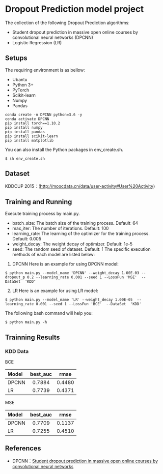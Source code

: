 # Dropout Prediction model project
The collection of the following Dropout Prediction algorithms:
* Student dropout prediction in massive open online courses by convolutional neural networks (DPCNN)
* Logistic Regression (LR)
## Setups
The requiring environment is as bellow:
* Ubantu
* Python 3+
* PyTorch
* Scikit-learn
* Numpy
* Pandas
```
conda create -n DPCNN python=3.6 -y
conda activate DPCNN
pip install torch==1.10.2
pip install numpy
pip install pandas
pip install scikit-learn
pip install matplotlib
```
You can also install the Python packages in env_create.sh.
```
$ sh env_create.sh
```
## Dataset
KDDCUP 2015：(http://moocdata.cn/data/user-activity#User%20Activity)
## Training and Running
Execute training process by main.py.
* batch_size: The batch size of the training process. Default: 64
* max_iter: The number of iterations. Default: 100
* learning_rate: The learning of the optimizer for the training process. Default: 0.005
* weight_decay: The weight decay of optimizer. Default: 1e-5
* seed: The random seed of dataset. Default: 1
The specific execution methods of each model are listed below:
1. DPCNN
  Here is an example for using DPCNN model:
  ```
  $ python main.py --model_name 'DPCNN' --weight_decay 1.00E-03 --dropout_p 0.2 --learning_rate 0.001 --seed 1 --LossFun 'MSE'  --DataSet  'KDD'
  ```
2. LR
  Here is an example for using LR model:
  ```
  $ python main.py --model_name 'LR' --weight_decay 1.00E-05  --learning_rate 0.001 --seed 1 --LossFun 'BCE'  --DataSet  'KDD'
  ```
The following bash command will help you:
```
$ python main.py -h
```
## Trainning Results
### KDD Data

BCE

| Model |best_auc   | rmse  |
|:------|:-------------:|:-------------:|
| DPCNN | 0.7884 | 0.4480 | 4.6578 |
| LR    | 0.7739 | 0.4371 | 4.6173 |

MSE

| Model |best_auc   | rmse  |
|:------|:-------------:|:-------------:|
| DPCNN | 0.7709 | 0.1137 | 0.0558 |
| LR    | 0.7255 | 0.4510 | 5.1155 |

## References
* DPCNN：[Student dropout prediction in massive open online courses by convolutional neural networks](https://link.springer.com/content/pdf/10.1007/s00500-018-3581-3.pdf?pdf=button)
